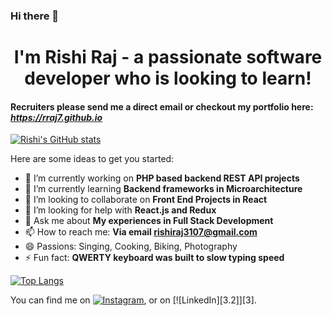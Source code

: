 ### Hi there 👋

# <div align="center">I'm  Rishi Raj - a passionate software developer who is looking to learn! </div>

#### Recruiters please send me a direct email or checkout my portfolio here: *https://rraj7.github.io*
[![Rishi's GitHub stats](https://github-readme-stats.vercel.app/api?username=rraj7&show_icons=true)](https://github.com/rraj7/github-readme-stats)


<!--
**rraj7/rraj7** is a ✨ _special_ ✨ repository because its `README.md` (this file) appears on your GitHub profile.
-->
Here are some ideas to get you started:

- 🔭 I’m currently working on **PHP based backend REST API projects**
- 🌱 I’m currently learning **Backend frameworks in Microarchitecture**
- 👯 I’m looking to collaborate on **Front End Projects in React**
- 🤔 I’m looking for help with **React.js and Redux**
- 💬 Ask me about **My experiences in Full Stack Development**
- 📫 How to reach me: **Via email rishiraj3107@gmail.com**
- 😄 Passions: Singing, Cooking, Biking, Photography
- ⚡ Fun fact: **QWERTY keyboard was built to slow typing speed**

[![Top Langs](https://github-readme-stats.vercel.app/api/top-langs/?username=rraj7&layout=compact)](https://github.com/rraj7/github-readme-stats)

<!-- Actual text -->

You can find me on [![Instagram][1.2]][1], or on [![LinkedIn][3.2]][3].

<!-- Icons -->

[1.2]: http://i.imgur.com/wWzX9uB.png (twitter icon without padding)
[2.2]: https://raw.githubusercontent.com/MartinHeinz/MartinHeinz/master/linkedin-3-16.png (LinkedIn icon without padding)

<!-- Links to your social media accounts -->

[1]: https://www.instagram.com/rishi_raj31/
[2]: https://www.linkedin.com/in/rishiraj31/
